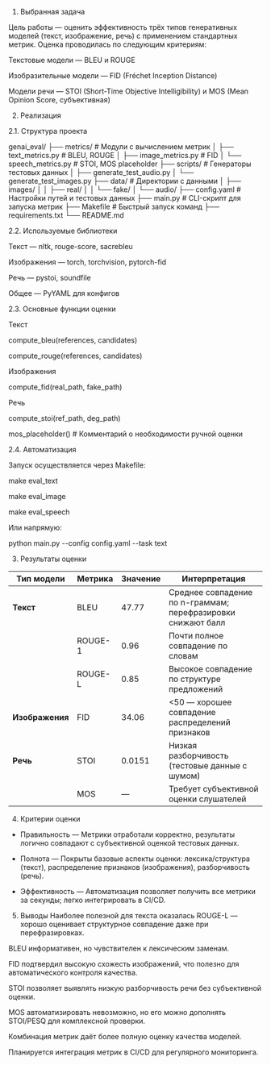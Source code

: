 1. Выбранная задача

Цель работы — оценить эффективность трёх типов генеративных моделей (текст, изображение, речь) с применением стандартных метрик. Оценка проводилась по следующим критериям:

Текстовые модели — BLEU и ROUGE

Изобразительные модели — FID (Fréchet Inception Distance)

Модели речи — STOI (Short-Time Objective Intelligibility) и MOS (Mean Opinion Score, субъективная)

2. Реализация

2.1. Структура проекта

genai_eval/
├── metrics/                 # Модули с вычислением метрик
│   ├── text_metrics.py      # BLEU, ROUGE
│   ├── image_metrics.py     # FID
│   └── speech_metrics.py    # STOI, MOS placeholder
├── scripts/                 # Генераторы тестовых данных
│   ├── generate_test_audio.py
│   └── generate_test_images.py
├── data/                    # Директории с данными
│   ├── images/
│   │   ├── real/
│   │   └── fake/
│   └── audio/
├── config.yaml              # Настройки путей и тестовых данных
├── main.py                  # CLI-скрипт для запуска метрик
├── Makefile                 # Быстрый запуск команд
├── requirements.txt
└── README.md


2.2. Используемые библиотеки

Текст — nltk, rouge-score, sacrebleu

Изображения — torch, torchvision, pytorch-fid

Речь — pystoi, soundfile

Общее — PyYAML для конфигов


2.3. Основные функции оценки

Текст

compute_bleu(references, candidates)

compute_rouge(references, candidates)

Изображения

compute_fid(real_path, fake_path)

Речь

compute_stoi(ref_path, deg_path)

mos_placeholder()  # Комментарий о необходимости ручной оценки

2.4. Автоматизация

Запуск осуществляется через Makefile:

make eval_text

make eval_image

make eval_speech

Или напрямую:

python main.py --config config.yaml --task text

3. Результаты оценки

| Тип модели      | Метрика   | Значение | Интерпретация |
|-----------------|-----------|----------|---------------|
| **Текст**       | BLEU      | 47.77    | Среднее совпадение по n-граммам; перефразировки снижают балл |
|                 | ROUGE-1   | 0.96     | Почти полное совпадение по словам |
|                 | ROUGE-L   | 0.85     | Высокое совпадение по структуре предложений |
| **Изображения** | FID       | 34.06    | <50 — хорошее совпадение распределений признаков |
| **Речь**        | STOI      | 0.0151   | Низкая разборчивость (тестовые данные с шумом) |
|                 | MOS       | —        | Требует субъективной оценки слушателей |

4. Критерии оценки

* Правильность — Метрики отработали корректно, результаты логично совпадают с субъективной оценкой 		тестовых данных.

* Полнота — Покрыты базовые аспекты оценки: лексика/структура (текст), распределение признаков (изображения), разборчивость (речь).

* Эффективность — Автоматизация позволяет получить все метрики за секунды; легко интегрировать в CI/CD.

5. Выводы
Наиболее полезной для текста оказалась ROUGE-L — хорошо оценивает структурное совпадение даже при перефразировках.

BLEU информативен, но чувствителен к лексическим заменам.

FID подтвердил высокую схожесть изображений, что полезно для автоматического контроля качества.

STOI позволяет выявлять низкую разборчивость речи без субъективной оценки.

MOS автоматизировать невозможно, но его можно дополнять STOI/PESQ для комплексной проверки.

Комбинация метрик даёт более полную оценку качества моделей.

Планируется интеграция метрик в CI/CD для регулярного мониторинга.